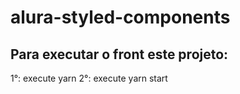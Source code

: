 # alura-styled-components

## Para executar o front este projeto:

1°: execute yarn
2°: execute yarn start
